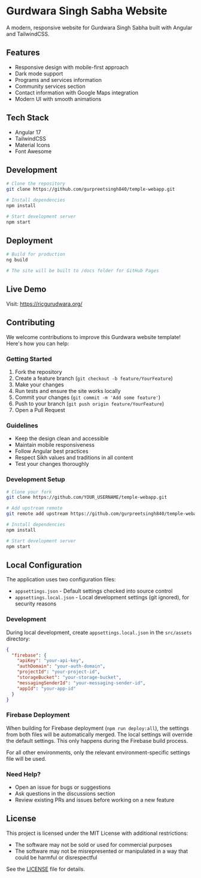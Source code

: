 # Gurdwara Singh Sabha Website

A modern, responsive website for Gurdwara Singh Sabha built with Angular and TailwindCSS.

## Features
- Responsive design with mobile-first approach
- Dark mode support
- Programs and services information
- Community services section
- Contact information with Google Maps integration
- Modern UI with smooth animations

## Tech Stack
- Angular 17
- TailwindCSS
- Material Icons
- Font Awesome

## Development
```bash
# Clone the repository
git clone https://github.com/gurpreetsingh840/temple-webapp.git

# Install dependencies
npm install

# Start development server
npm start
```

## Deployment
```bash
# Build for production
ng build

# The site will be built to /docs folder for GitHub Pages
```

## Live Demo
Visit: https://ricgurudwara.org/

## Contributing
We welcome contributions to improve this Gurdwara website template! Here's how you can help:

### Getting Started
1. Fork the repository
2. Create a feature branch (`git checkout -b feature/YourFeature`)
3. Make your changes
4. Run tests and ensure the site works locally
5. Commit your changes (`git commit -m 'Add some feature'`)
6. Push to your branch (`git push origin feature/YourFeature`)
7. Open a Pull Request

### Guidelines
- Keep the design clean and accessible
- Maintain mobile responsiveness
- Follow Angular best practices
- Respect Sikh values and traditions in all content
- Test your changes thoroughly

### Development Setup
```bash
# Clone your fork
git clone https://github.com/YOUR_USERNAME/temple-webapp.git

# Add upstream remote
git remote add upstream https://github.com/gurpreetsingh840/temple-webapp.git

# Install dependencies
npm install

# Start development server
npm start
```

## Local Configuration

The application uses two configuration files:
- `appsettings.json` - Default settings checked into source control
- `appsettings.local.json` - Local development settings (git ignored), for security reasons

### Development
During local development, create `appsettings.local.json` in the `src/assets` directory:

```json
{
  "firebase": {
    "apiKey": "your-api-key",
    "authDomain": "your-auth-domain",
    "projectId": "your-project-id",
    "storageBucket": "your-storage-bucket",
    "messagingSenderId": "your-messaging-sender-id",
    "appId": "your-app-id"
  }
}
```

### Firebase Deployment
When building for Firebase deployment (`npm run deploy:all`), the settings from both files will be automatically merged. The local settings will override the default settings. This only happens during the Firebase build process.

For all other environments, only the relevant environment-specific settings file will be used.

### Need Help?
- Open an issue for bugs or suggestions
- Ask questions in the discussions section
- Review existing PRs and issues before working on a new feature

## License
This project is licensed under the MIT License with additional restrictions:
- The software may not be sold or used for commercial purposes
- The software may not be misrepresented or manipulated in a way that could be harmful or disrespectful

See the [LICENSE](LICENSE) file for details.
